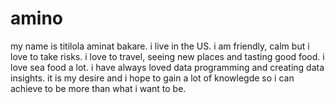 # amino 
my name is titilola aminat bakare. i live in the US. i am friendly, calm but i love to take risks. i love to travel, seeing new places and tasting good food. i love sea food a lot. i have always loved data programming and creating data insights. it is my desire and i hope to gain a lot of knowlegde so i can achieve to be more than what i want to be.
